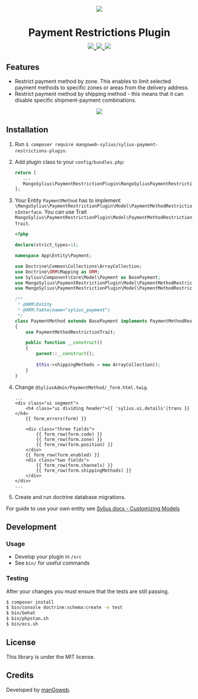 <p align="center">
    <a href="https://www.mangoweb.cz/en/" target="_blank">
        <img src="https://avatars0.githubusercontent.com/u/38423357?s=200&v=4"/>
    </a>
</p>
<h1 align="center">
    Payment Restrictions Plugin
    <br />
    <a href="https://packagist.org/packages/mangoweb-sylius/sylius-payment-restrictions-plugin" title="License" target="_blank">
        <img src="https://img.shields.io/packagist/l/mangoweb-sylius/sylius-payment-restrictions-plugin.svg" />
    </a>
    <a href="https://packagist.org/packages/mangoweb-sylius/sylius-payment-restrictions-plugin" title="Version" target="_blank">
        <img src="https://img.shields.io/packagist/v/mangoweb-sylius/sylius-payment-restrictions-plugin.svg" />
    </a>
    <a href="https://travis-ci.org/mangoweb-sylius/SyliusPaymentRestrictionsPlugin" title="Build status" target="_blank">
        <img src="https://img.shields.io/travis/mangoweb-sylius/SyliusPaymentRestrictionsPlugin/master.svg" />
    </a>
</h1>

## Features

 - Restrict payment method by zone. This enables to limit selected payment methods to specific zones or areas from the delivery address.
 - Restrict payment method by shipping method - this means that it can disable specific shipment-payment combinations.

<p align="center">
	<img src="https://raw.githubusercontent.com/mangoweb-sylius/SyliusPaymentRestrictionsPlugin/master/doc/admin.png"/>
</p>

## Installation

1. Run `$ composer require mangoweb-sylius/sylius-payment-restrictions-plugin`.
1. Add plugin class to your `config/bundles.php`:
 
   ```php
   return [
      ...
      MangoSylius\PaymentRestrictionPlugin\MangoSyliusPaymentRestrictionPlugin::class => ['all' => true],
   ];
   ```
   
1. Your Entity `PaymentMethod` has to implement `\MangoSylius\PaymentRestrictionPlugin\Model\PaymentMethodRestrictionInterface`. You can use Trait `MangoSylius\PaymentRestrictionPlugin\Model\PaymentMethodRestrictionTrait`.
 
   ```php
   <?php 
   
   declare(strict_types=1);
   
   namespace App\Entity\Payment;
   
   use Doctrine\Common\Collections\ArrayCollection;
   use Doctrine\ORM\Mapping as ORM;
   use Sylius\Component\Core\Model\Payment as BasePayment;
   use MangoSylius\PaymentRestrictionPlugin\Model\PaymentMethodRestrictionInterface;
   use MangoSylius\PaymentRestrictionPlugin\Model\PaymentMethodRestrictionTrait;
   
   /**
    * @ORM\Entity
    * @ORM\Table(name="sylius_payment")
    */
   class PaymentMethod extends BasePayment implements PaymentMethodRestrictionInterface
   {
       use PaymentMethodRestrictionTrait;
   
       public function __construct()
       {
           parent::__construct();
       
           $this->shippingMethods = new ArrayCollection();
       }
   }
   ```

1. Change `@SyliusAdmin/PaymentMethod/_form.html.twig`.
 
    ```twig
    ...
    <div class="ui segment">
        <h4 class="ui dividing header">{{ 'sylius.ui.details'|trans }}</h4>
        {{ form_errors(form) }}

        <div class="three fields">
            {{ form_row(form.code) }}
            {{ form_row(form.zone) }}
            {{ form_row(form.position) }}
        </div>
        {{ form_row(form.enabled) }}
        <div class="two fields">
            {{ form_row(form.channels) }}
            {{ form_row(form.shippingMethods) }}
        </div>
    </div>
    ...
    ```

1. Create and run doctrine database migrations.

For guide to use your own entity see [Sylius docs - Customizing Models](https://docs.sylius.com/en/1.6/customization/model.html)

## Development

### Usage

- Develop your plugin in `/src`
- See `bin/` for useful commands

### Testing


After your changes you must ensure that the tests are still passing.

```bash
$ composer install
$ bin/console doctrine:schema:create -e test
$ bin/behat
$ bin/phpstan.sh
$ bin/ecs.sh
```

License
-------
This library is under the MIT license.

Credits
-------
Developed by [manGoweb](https://www.mangoweb.eu/).
